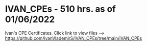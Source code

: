 # IVAN_CPEs - 510 hrs. as of 01/06/2022
Ivan's CPE Certificates. 
Click link to view files --> https://github.com/IvanVlademirS/IVAN_CPEs/tree/main/IVAN_CPEs
